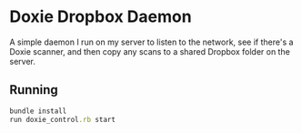 # Doxie Dropbox Daemon

A simple daemon I run on my server to listen to the network, see if there's a Doxie scanner, and then copy any scans to a shared Dropbox folder on the server.

## Running

```rb
bundle install
run doxie_control.rb start
```
